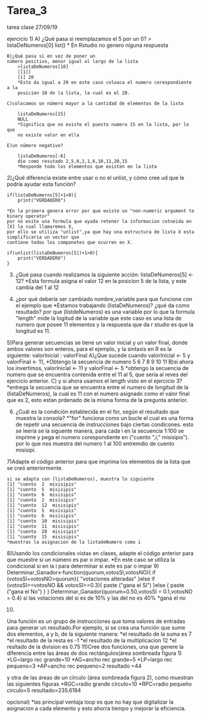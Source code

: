 # Tarea_3
tarea clase 27/09/19

ejercicio 
1)
	 A)  ¿Qué pasa si reemplazamos el 5 por un 0?
		> listaDeNumeros[0]
			list()
		* En Rstudio no genero niguna respuesta 

	B)¿Qué pasa si en vez de poner un
	número positivo, menor igual al largo de la lista
 		>listaDeNumeros[10]
		[[1]]
		[1] 20
		*Esto da igual a 20 en este caso coloaca el numero corespondiente a la
	 	posicion 10 de la lista, la cual es el 20.

	C)colocamos un número mayor a la cantidad de elementos de la lista

		listaDeNumeros[15]
		NULL  
		*Significa que no existe el puesto numero 15 en la lista, por lo que 
		no existe valor en ella  

	E)un número negativo?

		listaDeNumeros[-6]
		dio como resutado 2,5,6,2,1,6,10,11,20,15
		*Responde todo los elementos que existen en la lista 

2)¿Qué diferencia existe entre usar o no el unlist, y cómo cree ud que le podría ayudar esta función?
	 
	if(listaDeNumeros[5]+1>0){
  		print("VERDADERO")	
	
	*En la primera genera error por que existe un "non-numeric argument to binary operator" 
	por no exite una formula que ayuda retener la informacion cotneida en [X] la cual llamaremos X, 
	por ello se utiliza "unlist",ya que hay una estructura de lista X esta simplificaria un vector que 
	contiene todos los componetes que ocurren en X.
	
	if(unlist(listaDeNumeros[5])+1>0){
  		print("VERDADERO")
	}

3)  ¿Qué pasa cuando realizamos la siguiente acción: listaDeNumeros[5] <- 12?
	*Esta formula asigna el valor 12 en la posicion 5 de la lista, y este cambia del 1 
	al 12 

4) ¿por qué debería ser cambiado nombre_variable para que funcione con el ejemplo que 
	*Estamos trabajando (listaDeNumeros)? ¿qué da como resultado?
	por que (listdeNumeros) es una variable por lo que la formula "length" mide la logitud 
	de la variable que este caso es una lista de numero que posee 11 elementos y la respuesta 
	que da r studio es que la longitud es 11.


5)Para generar secuencias se tiene un valor inicial y un valor final, donde ambos
valores son enteros, para el ejemplo, y la sintaxis en R es la siguiente: valorInicial :
valorFinal
	A)¿Que sucede cuando valorInicial <- 5 y valorFinal <- 11, 
	*Obtengo la secuencia de numero  5  6  7  8  9 10 11
	B)si ahora los invertimos, valorInicial <- 11 y valorFinal <- 5
	*obtengo la secuencia de numero que se encuentra contenida entre el 11 al 5, 
	que seria al reves del ejercicio anterior.
	C) y si ahora usamos el length visto en el ejercicio 3?
	*entrega la secuencia que se encuentra entre el numero 	de longitud de la (listaDeNumeros),
	la cual es 11 con el numero asignado como el valor final que es 2, esto estan prdenado de la misma forma 
	de la pregunta anterior.

 
6) ¿Cuál es la condición establecida en el for, según el resultado que muestra la consola?
	*"for" funciona como un bucle el cual es una forma de repetir una secuencia de instrucciones
	bajo ciertas condicones. esto se leeria se la siguente manera, para cada i en la secuencia 1:100
	se imprime y pega el numero corespondiente en ("cuento ",i," misisipis"). por lo que nos muestra del numero 
	1 al 100 entremdio de cuento misisipi.

7)Adapte el código anterior para que imprima los elementos de la lista que se
creó anteriormente.

	si se adapta con (listaDeNumeros), muestra lo siguiente 
	[1] "cuento  2  misisipis"
	[1] "cuento  5  misisipis"
	[1] "cuento  6  misisipis"
	[1] "cuento  2  misisipis"
	[1] "cuento  12  misisipis"
	[1] "cuento  5  misisipis"
	[1] "cuento  6  misisipis"
	[1] "cuento  10  misisipis"
	[1] "cuento  11  misisipis"
	[1] "cuento  20  misisipis"
	[1] "cuento  15  misisipis"
	*muestras la asignacion de la listadeNumero como i


8)Usando los condicionales vistas en clases, adapte el código anterior para que
muestre si un número es par o impar.
	*En este caso se utiliza la condicional si en la i para determinar si este es par o impar 
9)
Determinar_Ganador<-function(quorum,votosSI,votosNO){
  if (votosSI+votosNO>quorum){
    "votaciones alteradas"
  }else if (votosSI>=votosNO && votosSI>=0.3){
    paste ("gana el Si")
  }else {
    paste ("gana el No")
  }
}
Determinar_Ganador(quorum=0.50,votosSI = 0.1,votosNO = 0.4)
si las votaciones del si es de 10% y las del no es 40% 
	*gana el no 

10)
Una función es un grupo de instrucciones que toma valores de entradas para
generar un resultado.Por ejemplo, si se crea una función que sume dos elementos, a y b, de
la siguiente manera:
	*el resultado de la suma es 7 
	*el resultado de la resta es -1
	*el resultado de la multiplicacion 12
	*el resltado de la division es 0.75
11)Cree dos funciones, una que genere la diferencia entre las áreas de dos
rectángulos(área sombreada figura 1)
	*LG=largo rec grande=10
	*AG=ancho rec grande=5
	*LP=largo rec pequeno=3
	*AP=ancho rec pequeno=2
resultado =44

 y otra de las áreas de un círculo (área sombreada
figura 2), como muestran las siguientes figuras
	*RGC=radio grande circulo=10
	*RPC=radio pequeño circulo=5
resultado=235.6194 

opcional)
*las principal ventaja loop es que no hay que digitalizar la asignacion a cada elemento y esto 
ahorra tiempo y mejorar la eficiencia.


